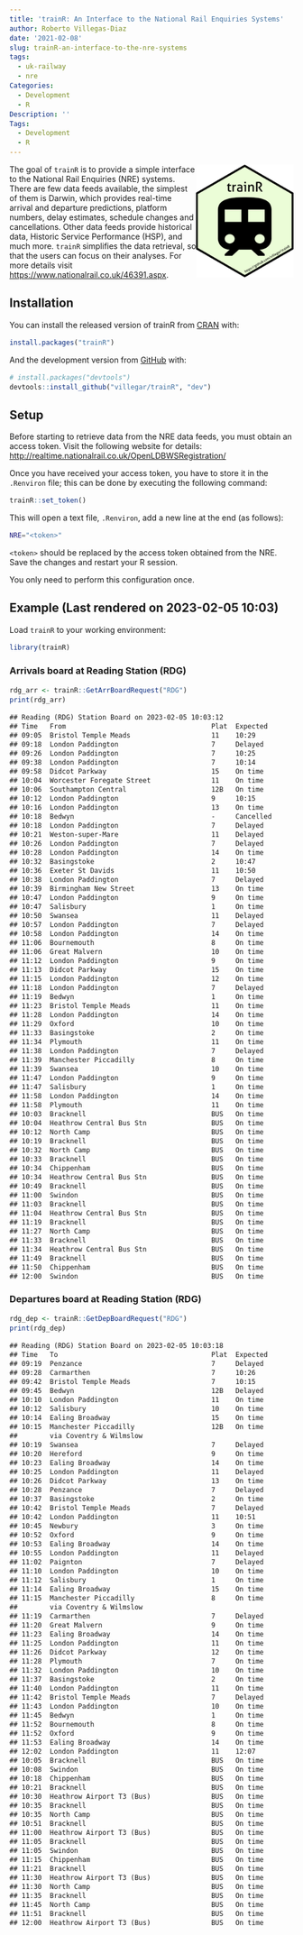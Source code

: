 ```yaml
---
title: 'trainR: An Interface to the National Rail Enquiries Systems'
author: Roberto Villegas-Diaz
date: '2021-02-08'
slug: trainR-an-interface-to-the-nre-systems
tags:
  - uk-railway
  - nre
Categories:
  - Development
  - R
Description: ''
Tags:
  - Development
  - R
---
```


<img src="https://raw.githubusercontent.com/villegar/trainR/main/inst/images/logo.png" alt="logo" align="right" height=200px/>

The goal of `trainR` is to provide a simple interface to the 
National Rail Enquiries (NRE) systems. There are few data feeds 
available, the simplest of them is Darwin, which provides real-time 
arrival and departure predictions, platform numbers, delay estimates, 
schedule changes and cancellations. Other data feeds provide historical 
data, Historic Service Performance (HSP), and much more. `trainR` 
simplifies the data retrieval, so that the users can focus on their 
analyses. For more details visit 
https://www.nationalrail.co.uk/46391.aspx.

## Installation

You can install the released version of trainR from [CRAN](https://CRAN.R-project.org) with:

``` r
install.packages("trainR")
```

And the development version from [GitHub](https://github.com/) with:

``` r
# install.packages("devtools")
devtools::install_github("villegar/trainR", "dev")
```

## Setup
Before starting to retrieve data from the NRE data feeds, you must obtain an access token. 
Visit the following website for details: http://realtime.nationalrail.co.uk/OpenLDBWSRegistration/

Once you have received your access token, you have to store it in the `.Renviron` file; this can be 
done by executing the following command:


```r
trainR::set_token()
```

This will open a text file, `.Renviron`, add a new line at the end (as follows):

```bash
NRE="<token>"
```

`<token>` should be replaced by the access token obtained from the NRE. Save the changes and restart 
your R session.

You only need to perform this configuration once.

## Example (Last rendered on 2023-02-05 10:03)

Load `trainR` to your working environment:

```r
library(trainR)
```

### Arrivals board at Reading Station (RDG)


```r
rdg_arr <- trainR::GetArrBoardRequest("RDG")
print(rdg_arr)
```

```
## Reading (RDG) Station Board on 2023-02-05 10:03:12
## Time   From                                    Plat  Expected
## 09:05  Bristol Temple Meads                    11    10:29
## 09:18  London Paddington                       7     Delayed
## 09:26  London Paddington                       7     10:25
## 09:38  London Paddington                       7     10:14
## 09:58  Didcot Parkway                          15    On time
## 10:04  Worcester Foregate Street               11    On time
## 10:06  Southampton Central                     12B   On time
## 10:12  London Paddington                       9     10:15
## 10:16  London Paddington                       13    On time
## 10:18  Bedwyn                                  -     Cancelled
## 10:18  London Paddington                       7     Delayed
## 10:21  Weston-super-Mare                       11    Delayed
## 10:26  London Paddington                       7     Delayed
## 10:28  London Paddington                       14    On time
## 10:32  Basingstoke                             2     10:47
## 10:36  Exeter St Davids                        11    10:50
## 10:38  London Paddington                       7     Delayed
## 10:39  Birmingham New Street                   13    On time
## 10:47  London Paddington                       9     On time
## 10:47  Salisbury                               1     On time
## 10:50  Swansea                                 11    Delayed
## 10:57  London Paddington                       7     Delayed
## 10:58  London Paddington                       14    On time
## 11:06  Bournemouth                             8     On time
## 11:06  Great Malvern                           10    On time
## 11:12  London Paddington                       9     On time
## 11:13  Didcot Parkway                          15    On time
## 11:15  London Paddington                       12    On time
## 11:18  London Paddington                       7     Delayed
## 11:19  Bedwyn                                  1     On time
## 11:23  Bristol Temple Meads                    11    On time
## 11:28  London Paddington                       14    On time
## 11:29  Oxford                                  10    On time
## 11:33  Basingstoke                             2     On time
## 11:34  Plymouth                                11    On time
## 11:38  London Paddington                       7     Delayed
## 11:39  Manchester Piccadilly                   8     On time
## 11:39  Swansea                                 10    On time
## 11:47  London Paddington                       9     On time
## 11:47  Salisbury                               1     On time
## 11:58  London Paddington                       14    On time
## 11:58  Plymouth                                11    On time
## 10:03  Bracknell                               BUS   On time
## 10:04  Heathrow Central Bus Stn                BUS   On time
## 10:12  North Camp                              BUS   On time
## 10:19  Bracknell                               BUS   On time
## 10:32  North Camp                              BUS   On time
## 10:33  Bracknell                               BUS   On time
## 10:34  Chippenham                              BUS   On time
## 10:34  Heathrow Central Bus Stn                BUS   On time
## 10:49  Bracknell                               BUS   On time
## 11:00  Swindon                                 BUS   On time
## 11:03  Bracknell                               BUS   On time
## 11:04  Heathrow Central Bus Stn                BUS   On time
## 11:19  Bracknell                               BUS   On time
## 11:27  North Camp                              BUS   On time
## 11:33  Bracknell                               BUS   On time
## 11:34  Heathrow Central Bus Stn                BUS   On time
## 11:49  Bracknell                               BUS   On time
## 11:50  Chippenham                              BUS   On time
## 12:00  Swindon                                 BUS   On time
```

### Departures board at Reading Station (RDG)


```r
rdg_dep <- trainR::GetDepBoardRequest("RDG")
print(rdg_dep)
```

```
## Reading (RDG) Station Board on 2023-02-05 10:03:18
## Time   To                                      Plat  Expected
## 09:19  Penzance                                7     Delayed
## 09:28  Carmarthen                              7     10:26
## 09:42  Bristol Temple Meads                    7     10:15
## 09:45  Bedwyn                                  12B   Delayed
## 10:10  London Paddington                       11    On time
## 10:12  Salisbury                               10    On time
## 10:14  Ealing Broadway                         15    On time
## 10:15  Manchester Piccadilly                   12B   On time
##        via Coventry & Wilmslow                 
## 10:19  Swansea                                 7     Delayed
## 10:20  Hereford                                9     On time
## 10:23  Ealing Broadway                         14    On time
## 10:25  London Paddington                       11    Delayed
## 10:26  Didcot Parkway                          13    On time
## 10:28  Penzance                                7     Delayed
## 10:37  Basingstoke                             2     On time
## 10:42  Bristol Temple Meads                    7     Delayed
## 10:42  London Paddington                       11    10:51
## 10:45  Newbury                                 3     On time
## 10:52  Oxford                                  9     On time
## 10:53  Ealing Broadway                         14    On time
## 10:55  London Paddington                       11    Delayed
## 11:02  Paignton                                7     Delayed
## 11:10  London Paddington                       10    On time
## 11:12  Salisbury                               1     On time
## 11:14  Ealing Broadway                         15    On time
## 11:15  Manchester Piccadilly                   8     On time
##        via Coventry & Wilmslow                 
## 11:19  Carmarthen                              7     Delayed
## 11:20  Great Malvern                           9     On time
## 11:23  Ealing Broadway                         14    On time
## 11:25  London Paddington                       11    On time
## 11:26  Didcot Parkway                          12    On time
## 11:28  Plymouth                                7     On time
## 11:32  London Paddington                       10    On time
## 11:37  Basingstoke                             2     On time
## 11:40  London Paddington                       11    On time
## 11:42  Bristol Temple Meads                    7     Delayed
## 11:43  London Paddington                       10    On time
## 11:45  Bedwyn                                  1     On time
## 11:52  Bournemouth                             8     On time
## 11:52  Oxford                                  9     On time
## 11:53  Ealing Broadway                         14    On time
## 12:02  London Paddington                       11    12:07
## 10:05  Bracknell                               BUS   On time
## 10:08  Swindon                                 BUS   On time
## 10:18  Chippenham                              BUS   On time
## 10:21  Bracknell                               BUS   On time
## 10:30  Heathrow Airport T3 (Bus)               BUS   On time
## 10:35  Bracknell                               BUS   On time
## 10:35  North Camp                              BUS   On time
## 10:51  Bracknell                               BUS   On time
## 11:00  Heathrow Airport T3 (Bus)               BUS   On time
## 11:05  Bracknell                               BUS   On time
## 11:05  Swindon                                 BUS   On time
## 11:15  Chippenham                              BUS   On time
## 11:21  Bracknell                               BUS   On time
## 11:30  Heathrow Airport T3 (Bus)               BUS   On time
## 11:30  North Camp                              BUS   On time
## 11:35  Bracknell                               BUS   On time
## 11:45  North Camp                              BUS   On time
## 11:51  Bracknell                               BUS   On time
## 12:00  Heathrow Airport T3 (Bus)               BUS   On time
```
